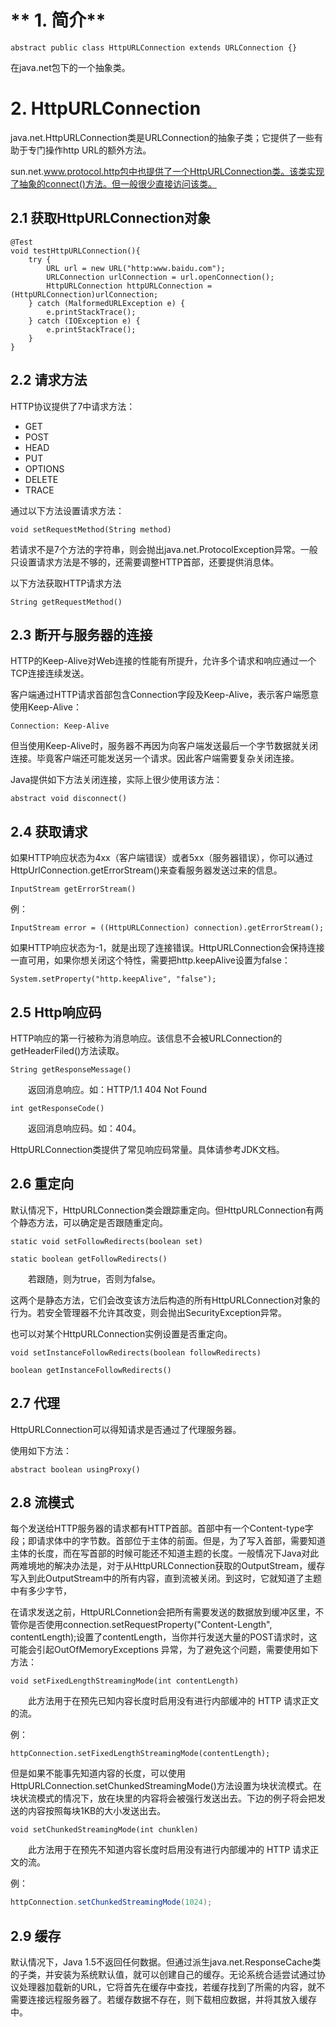 # ** 1. 简介**
```
abstract public class HttpURLConnection extends URLConnection {}
```
在java.net包下的一个抽象类。

# **2. HttpURLConnection**

java.net.HttpURLConnection类是URLConnection的抽象子类；它提供了一些有助于专门操作http URL的额外方法。

sun.net.www.protocol.http包中也提供了一个HttpURLConnection类。该类实现了抽象的connect()方法。但一般很少直接访问该类。



## **2.1 获取HttpURLConnection对象**

```
@Test
void testHttpURLConnection(){
    try {
        URL url = new URL("http:www.baidu.com");
        URLConnection urlConnection = url.openConnection();
        HttpURLConnection httpURLConnection = (HttpURLConnection)urlConnection;
    } catch (MalformedURLException e) {
        e.printStackTrace();
    } catch (IOException e) {
        e.printStackTrace();
    }
}
```

 

 

## **2.2 请求方法**

HTTP协议提供了7中请求方法：

- GET
- POST
- HEAD
- PUT
- OPTIONS
- DELETE
- TRACE

通过以下方法设置请求方法：

```
void setRequestMethod(String method)

````


若请求不是7个方法的字符串，则会抛出java.net.ProtocolException异常。一般只设置请求方法是不够的，还需要调整HTTP首部，还要提供消息体。

以下方法获取HTTP请求方法

```
String getRequestMethod()
```




## **2.3 断开与服务器的连接**

HTTP的Keep-Alive对Web连接的性能有所提升，允许多个请求和响应通过一个TCP连接连续发送。

客户端通过HTTP请求首部包含Connection字段及Keep-Alive，表示客户端愿意使用Keep-Alive：

```
Connection: Keep-Alive
```


但当使用Keep-Alive时，服务器不再因为向客户端发送最后一个字节数据就关闭连接。毕竟客户端还可能发送另一个请求。因此客户端需要复杂关闭连接。

Java提供如下方法关闭连接，实际上很少使用该方法：

```
abstract void disconnect()
```


## **2.4 获取请求**

如果HTTP响应状态为4xx（客户端错误）或者5xx（服务器错误），你可以通过HttpUrlConnection.getErrorStream()来查看服务器发送过来的信息。

```
InputStream getErrorStream()
```


例：

```
InputStream error = ((HttpURLConnection) connection).getErrorStream();
```

 

如果HTTP响应状态为-1，就是出现了连接错误。HttpURLConnection会保持连接一直可用，如果你想关闭这个特性，需要把http.keepAlive设置为false：

```
System.setProperty("http.keepAlive", "false");
```

 

 

## **2.5 Http响应码**

HTTP响应的第一行被称为消息响应。该信息不会被URLConnection的getHeaderFiled()方法读取。

```
String getResponseMessage()
```

　　返回消息响应。如：HTTP/1.1 404 Not Found

```
int getResponseCode()
```

　　返回消息响应码。如：404。

HttpURLConnection类提供了常见响应码常量。具体请参考JDK文档。

 

 

## **2.6 重定向**

默认情况下，HttpURLConnection类会跟踪重定向。但HttpURLConnection有两个静态方法，可以确定是否跟随重定向。

```
static void setFollowRedirects(boolean set)

static boolean getFollowRedirects()
```

　　若跟随，则为true，否则为false。

 

这两个是静态方法，它们会改变该方法后构造的所有HttpURLConnection对象的行为。若安全管理器不允许其改变，则会抛出SecurityException异常。

 

也可以对某个HttpURLConnection实例设置是否重定向。

```
void setInstanceFollowRedirects(boolean followRedirects)

boolean getInstanceFollowRedirects()
```




## **2.7 代理**

HttpURLConnection可以得知请求是否通过了代理服务器。

使用如下方法：

```
abstract boolean usingProxy()
```


## **2.8 流模式**

每个发送给HTTP服务器的请求都有HTTP首部。首部中有一个Content-type字段；即请求体中的字节数。首部位于主体的前面。但是，为了写入首部，需要知道主体的长度，而在写首部的时候可能还不知道主题的长度。一般情况下Java对此两难境地的解决办法是，对于从HttpURLConnection获取的OutputStream，缓存写入到此OutputStream中的所有内容，直到流被关闭。到这时，它就知道了主题中有多少字节，

在请求发送之前，HttpURLConnetion会把所有需要发送的数据放到缓冲区里，不管你是否使用connection.setRequestProperty("Content-Length", contentLength);设置了contentLength，当你并行发送大量的POST请求时，这可能会引起OutOfMemoryExceptions 异常，为了避免这个问题，需要使用如下方法：

```
void setFixedLengthStreamingMode(int contentLength)
```

　　此方法用于在预先已知内容长度时启用没有进行内部缓冲的 HTTP 请求正文的流。

例：

```
httpConnection.setFixedLengthStreamingMode(contentLength);
```

 

但是如果不能事先知道内容的长度，可以使用HttpURLConnection.setChunkedStreamingMode()方法设置为块状流模式。在块状流模式的情况下，放在块里的内容将会被强行发送出去。下边的例子将会把发送的内容按照每块1KB的大小发送出去。

```
void setChunkedStreamingMode(int chunklen)
```

　　此方法用于在预先不知道内容长度时启用没有进行内部缓冲的 HTTP 请求正文的流。

 

例：

```java
httpConnection.setChunkedStreamingMode(1024);
```


## **2.9 缓存**

默认情况下，Java 1.5不返回任何数据。但通过派生java.net.ResponseCache类的子类，并安装为系统默认值，就可以创建自己的缓存。无论系统合适尝试通过协议处理器加载新的URL，它将首先在缓存中查找，若缓存找到了所需的内容，就不需要连接远程服务器了。若缓存数据不存在，则下载相应数据，并将其放入缓存中。